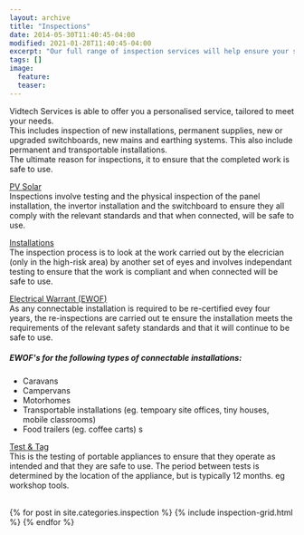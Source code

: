 ```yaml
---
layout: archive
title: "Inspections"
date: 2014-05-30T11:40:45-04:00
modified: 2021-01-28T11:40:45-04:00
excerpt: "Our full range of inspection services will help ensure your safety and compliance."
tags: []
image:
  feature:
  teaser:
---
```

Vidtech Services is able to offer you a personalised service, tailored to meet your needs.
<BR>
This includes inspection of new installations, permanent supplies, new or upgraded switchboards, new mains and earthing systems. This also include permanent and transportable installations.   
The ultimate reason for inspections, it to ensure that the completed work is safe to use.   

 [PV Solar]({{site.url}}/inspection/pvsolar/)  
 Inspections involve testing and the physical inspection of the panel installation, the invertor installation and the switchboard to ensure they all comply with the relevant standards and that when connected, will be safe to use.
 
 [Installations]({{site.url}}/inspection/highriskinspections/)  
 The inspection process is to look at the work carried out by the elecrician (only in the high-risk area) by another set of eyes and involves independant testing to ensure that the work is compliant and when connected will be safe to use.

[Electrical Warrant (EWOF)]({{site.url}}/inspection/electronicwof/)  
As any connectable installation is required to be re-certified evey four years, the re-inspections are carried out te ensure the installation meets the requirements of the relevant safety standards and that it will continue to be safe to use.  
##### EWOF's for the following types of connectable installations:    
 - Caravans
 - Campervans
 - Motorhomes
 - Transportable installations (eg. tempoary site offices, tiny houses, mobile classrooms)
 - Food trailers (eg. coffee carts)  s

[Test & Tag]({{site.url}}/inspection/appliancetesting/)  
This is the testing of portable appliances to ensure that they operate as intended and that they are safe to use.  The period between tests is determined by the location of the appliance, but is typically 12 months. eg workshop tools.
<BR>
<BR>

<div class="tiles">
{% for post in site.categories.inspection %}
  {% include inspection-grid.html %}
{% endfor %}
</div><!-- /.tiles -->
